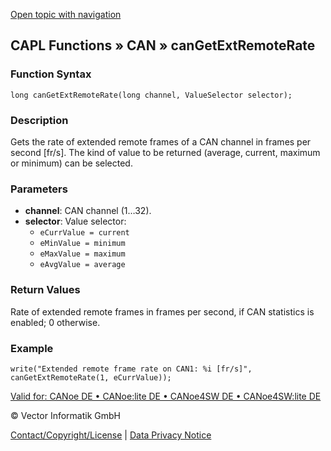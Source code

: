 [Open topic with navigation](../../../../../CANoeDEFamily.htm#Topics/CAPLFunctions/CAN/Functions/CAPLfunctionCanGetExtRemoteRate.md)

## CAPL Functions » CAN » canGetExtRemoteRate

### Function Syntax

```plaintext
long canGetExtRemoteRate(long channel, ValueSelector selector);
```

### Description

Gets the rate of extended remote frames of a CAN channel in frames per second [fr/s]. The kind of value to be returned (average, current, maximum or minimum) can be selected.

### Parameters

- **channel**: CAN channel (1…32).
- **selector**: Value selector:
  - `eCurrValue = current`
  - `eMinValue = minimum`
  - `eMaxValue = maximum`
  - `eAvgValue = average`

### Return Values

Rate of extended remote frames in frames per second, if CAN statistics is enabled; 0 otherwise.

### Example

```plaintext
write("Extended remote frame rate on CAN1: %i [fr/s]", canGetExtRemoteRate(1, eCurrValue));
```

[Valid for: CANoe DE • CANoe:lite DE • CANoe4SW DE • CANoe4SW:lite DE](../../../Shared/FeatureAvailability.md)

© Vector Informatik GmbH

[Contact/Copyright/License](../../../Shared/ContactCopyrightLicense.md) | [Data Privacy Notice](https://www.vector.com/int/en/company/get-info/privacy-policy/)